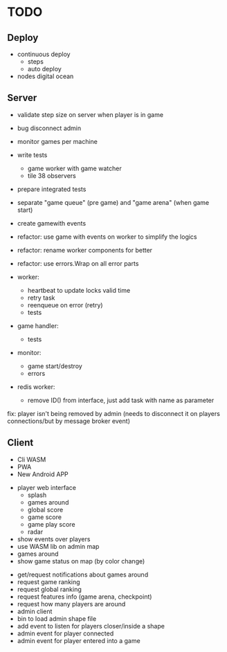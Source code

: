 # TODO

## Deploy

+ continuous deploy
    - steps
    - auto deploy
+ nodes digital ocean

## Server

+ validate step size on server when player is in game
+ bug disconnect admin

+ monitor games per machine
+ write tests
    - game worker with game watcher
    - tile 38 observers

+ prepare integrated tests
+ separate "game queue" (pre game) and "game arena" (when game start)
+ create gamewith events
+ refactor: use game with events on worker to simplify the logics
+ refactor: rename worker components for better
+ refactor: use errors.Wrap on all error parts
+ worker:
    - heartbeat to update locks valid time
    - retry task
    - reenqueue on error (retry)
    - tests
+ game handler:
    - tests
+ monitor:
    - game start/destroy
    - errors
+ redis worker:
    - remove ID() from interface, just add task with name as parameter

fix: player isn't being removed by admin
(needs to disconnect it on players connections/but by message broker event)

## Client

+ Cli WASM
+ PWA
+ New Android APP

- player web interface
    - splash
    - games around
    - global score
    - game score
    - game play score
    - radar
- show events over players
- use WASM lib on admin map
- games around
- show game status on map (by color change)

+ get/request notifications about games around
+ request game ranking
+ request global ranking
+ request features info (game arena, checkpoint)
+ request how many players are around
+ admin client
+ bin to load admin shape file
+ add event to listen for players closer/inside a shape
+ admin event for player connected
+ admin event for player entered into a game